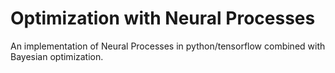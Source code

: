 # Optimization with Neural Processes 

An implementation of Neural Processes in python/tensorflow combined with Bayesian optimization. 

